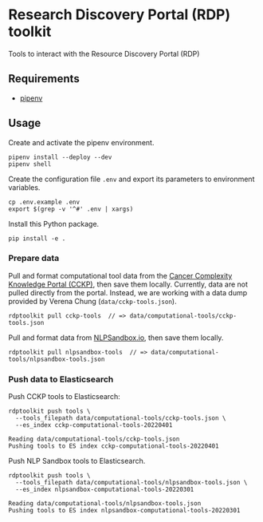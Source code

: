 # Research Discovery Portal (RDP) toolkit
Tools to interact with the Resource Discovery Portal (RDP)

## Requirements

- [pipenv]

## Usage

Create and activate the pipenv environment.

```console
pipenv install --deploy --dev
pipenv shell
```

Create the configuration file `.env` and export its parameters to environment
variables.

```console
cp .env.example .env
export $(grep -v '^#' .env | xargs)
```

Install this Python package.

```console
pip install -e .
```

### Prepare data

Pull and format computational tool data from the [Cancer Complexity Knowledge
Portal (CCKP)], then save them locally. Currently, data are not pulled directly
from the portal. Instead, we are working with a data dump provided by Verena
Chung (`data/cckp-tools.json`).

    rdptoolkit pull cckp-tools  // => data/computational-tools/cckp-tools.json

Pull and format data from [NLPSandbox.io], then save them locally.

    rdptoolkit pull nlpsandbox-tools  // => data/computational-tools/nlpsandbox-tools.json

### Push data to Elasticsearch

Push CCKP tools to Elasticsearch:

```console
rdptoolkit push tools \
  --tools_filepath data/computational-tools/cckp-tools.json \
  --es_index cckp-computational-tools-20220401

Reading data/computational-tools/cckp-tools.json
Pushing tools to ES index cckp-computational-tools-20220401
```

Push NLP Sandbox tools to Elasticsearch.

```console
rdptoolkit push tools \
  --tools_filepath data/computational-tools/nlpsandbox-tools.json \
  --es_index nlpsandbox-computational-tools-20220301

Reading data/computational-tools/nlpsandbox-tools.json
Pushing tools to ES index nlpsandbox-computational-tools-20220301
```

<!-- Links -->

[pipenv]: https://pipenv.pypa.io/en/latest/
[Cancer Complexity Knowledge Portal (CCKP)]: https://www.cancercomplexity.synapse.org/
[NLPSandbox.io]: https://nlpsandbox.io
